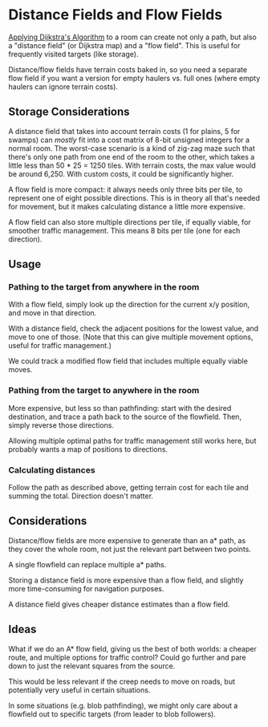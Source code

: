 # Distance Fields and Flow Fields

[Applying Dijkstra's Algorithm](https://theory.stanford.edu/~amitp/GameProgramming/Variations.html#flow-fields) to a room can create not only a path, but also a "distance field" (or Dijkstra map) and a "flow field". This is useful for frequently visited targets (like storage).

Distance/flow fields have terrain costs baked in, so you need a separate flow field if you want a version for empty haulers vs. full ones (where empty haulers can ignore terrain costs).

## Storage Considerations

A distance field that takes into account terrain costs (1 for plains, 5 for swamps) can _mostly_ fit into a cost matrix of 8-bit unsigned integers for a normal room. The worst-case scenario is a kind of zig-zag maze such that there's only one path from one end of the room to the other, which takes a little less than 50 \* 25 = 1250 tiles. With terrain costs, the max value would be around 6,250. With custom costs, it could be significantly higher.

A flow field is more compact: it always needs only three bits per tile, to represent one of eight possible directions. This is in theory all that's needed for movement, but it makes calculating distance a little more expensive.

A flow field can also store multiple directions per tile, if equally viable, for smoother traffic management. This means 8 bits per tile (one for each direction).

## Usage

### Pathing to the target from anywhere in the room

With a flow field, simply look up the direction for the current x/y position, and move in that direction.

With a distance field, check the adjacent positions for the lowest value, and move to one of those. (Note that this can give multiple movement options, useful for traffic management.)

We could track a modified flow field that includes multiple equally viable moves.

### Pathing from the target to anywhere in the room

More expensive, but less so than pathfinding: start with the desired destination, and trace a path back to the source of the flowfield. Then, simply reverse those directions.

Allowing multiple optimal paths for traffic management still works here, but probably wants a map of positions to directions.

### Calculating distances

Follow the path as described above, getting terrain cost for each tile and summing the total. Direction doesn't matter.

## Considerations

Distance/flow fields are more expensive to generate than an a\* path, as they cover the whole room, not just the relevant part between two points.

A single flowfield can replace multiple a\* paths.

Storing a distance field is more expensive than a flow field, and slightly more time-consuming for navigation purposes.

A distance field gives cheaper distance estimates than a flow field.

## Ideas

What if we do an A\* flow field, giving us the best of both worlds: a cheaper route, and multiple options for traffic control? Could go further and pare down to just the relevant squares from the source.

This would be less relevant if the creep needs to move on roads, but potentially very useful in certain situations.

In some situations (e.g. blob pathfinding), we might only care about a flowfield out to specific targets (from leader to blob followers).

